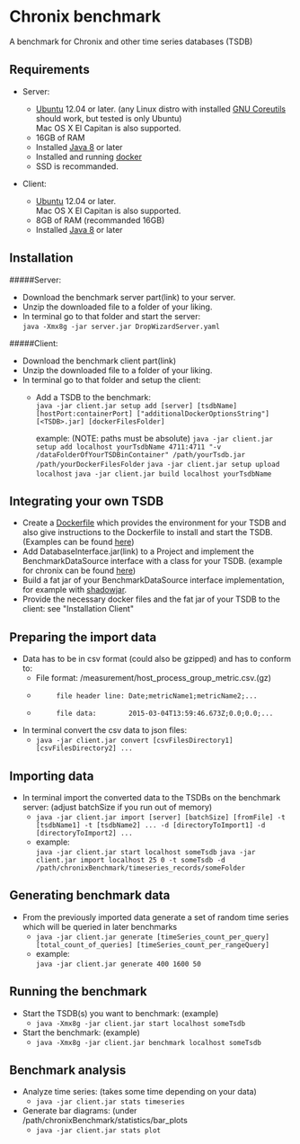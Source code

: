# Chronix benchmark
A benchmark for Chronix and other time series databases (TSDB)

## Requirements
- Server:
	* [Ubuntu](https://www.ubuntu.com/download/desktop) 12.04 or later. (any Linux distro with installed [GNU Coreutils](http://www.gnu.org/software/coreutils/coreutils.html) should work, but tested is only Ubuntu)  
	Mac OS X El Capitan is also supported.
	* 16GB of RAM  
	* Installed [Java 8](http://www.oracle.com/technetwork/java/javase/downloads/jdk8-downloads-2133151.html) or later  
	* Installed and running [docker](https://docs.docker.com/engine/installation/)  
	* SSD is recommanded.

- Client:
	* [Ubuntu](https://www.ubuntu.com/download/desktop) 12.04 or later.  
	Mac OS X El Capitan is also supported.
	* 8GB of RAM (recommanded 16GB)
	* Installed [Java 8](http://www.oracle.com/technetwork/java/javase/downloads/jdk8-downloads-2133151.html) or later  

## Installation  
#####Server:  
 
- Download the benchmark server part(link) to your server.
- Unzip the downloaded file to a folder of your liking.
- In terminal go to that folder and start the server:  
`java -Xmx8g -jar server.jar DropWizardServer.yaml`  

#####Client:  

- Download the benchmark client part(link)
- Unzip the downloaded file to a folder of your liking.
- In terminal go to that folder and setup the client:
	- Add a TSDB to the benchmark:  
	`java -jar client.jar setup add [server] [tsdbName] [hostPort:containerPort] ["additionalDockerOptionsString"] [<TSDB>.jar] [dockerFilesFolder]`
	  
	  example: (NOTE: paths must be absolute) `java -jar client.jar setup add localhost yourTsdbName 4711:4711 "-v /dataFolderOfYourTSDBinContainer" /path/yourTsdb.jar /path/yourDockerFilesFolder`
	`java -jar client.jar setup upload localhost`
	`java -jar client.jar build localhost yourTsdbName`

## Integrating your own TSDB  
- Create a [Dockerfile](https://docs.docker.com/engine/userguide/eng-image/dockerfile_best-practices/) which provides the environment for your TSDB and also give instructions to the Dockerfile to install and start the TSDB. (Examples can be found [here](https://github.com/mcqueentc/docker))
- Add DatabaseInterface.jar(link) to a Project and implement the BenchmarkDataSource interface with a class for your TSDB. (example for chronix can be found [here](https://github.com/mcqueentc/chronix.benchmark/blob/master/TSDB_Chronix_Interface/src/main/java/Chronix.java))
- Build a fat jar of your BenchmarkDataSource interface implementation, for example with [shadowjar](https://github.com/johnrengelman/shadow).
- Provide the necessary docker files and the fat jar of your TSDB to the client: see "Installation Client"  

## Preparing the import data  
- Data has to be in csv format (could also be gzipped) and has to conform to:  
	* File format: /measurement/host\_process\_group_metric.csv.(gz)
    *          file header line: Date;metricName1;metricName2;...
    *          file data:        2015-03-04T13:59:46.673Z;0.0;0.0;...  
* In terminal convert the csv data to json files:
	* `java -jar client.jar convert [csvFilesDirectory1] [csvFilesDirectory2] ... `  

## Importing data  
- In terminal import the converted data to the TSDBs on the benchmark server: (adjust batchSize if you run out of memory)
	- `java -jar client.jar import [server] [batchSize] [fromFile] -t [tsdbName1] -t [tsdbName2] ... -d [directoryToImport1] -d [directoryToImport2] ...
`
	- example:   
	`java -jar client.jar start localhost someTsdb` 
	`java -jar client.jar import localhost 25 0 -t someTsdb -d /path/chronixBenchmark/timeseries_records/someFolder`  

## Generating benchmark data
- From the previously imported data generate a set of random time series which will be queried in later benchmarks
	- `java -jar client.jar generate [timeSeries_count_per_query] [total_count_of_queries] [timeSeries_count_per_rangeQuery]`
	- example:  
	`java -jar client.jar generate 400 1600 50`
	
## Running the benchmark  
- Start the TSDB(s) you want to benchmark: (example)
	- `java -Xmx8g -jar client.jar start localhost someTsdb`
- Start the benchmark: (example)
	- `java -Xmx8g -jar client.jar benchmark localhost someTsdb`

	
## Benchmark analysis
- Analyze time series: (takes some time depending on your data)
	- `java -jar client.jar stats timeseries`
- Generate bar diagrams: (under /path/chronixBenchmark/statistics/bar_plots
	- `java -jar client.jar stats plot`  
